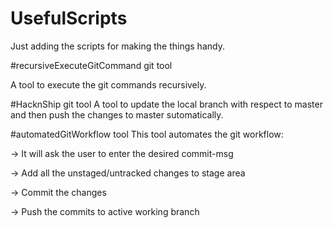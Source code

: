 # UsefulScripts
Just adding the scripts for making the things handy.

#recursiveExecuteGitCommand git tool

A tool to execute the git commands recursively.

#HacknShip git tool
A tool to update the local branch with respect to master and then push the changes to master sutomatically.

#automatedGitWorkflow tool
This tool automates the git workflow:

-> It will ask the user to enter the desired commit-msg

-> Add all the unstaged/untracked changes to stage area

-> Commit the changes

-> Push the commits to active working branch
